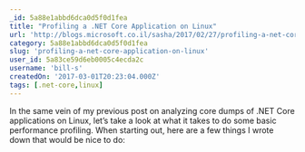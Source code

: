 ```yaml
---
_id: 5a88e1abbd6dca0d5f0d1fea
title: "Profiling a .NET Core Application on Linux"
url: 'http://blogs.microsoft.co.il/sasha/2017/02/27/profiling-a-net-core-application-on-linux/'
category: 5a88e1abbd6dca0d5f0d1fea
slug: 'profiling-a-net-core-application-on-linux'
user_id: 5a83ce59d6eb0005c4ecda2c
username: 'bill-s'
createdOn: '2017-03-01T20:23:04.000Z'
tags: [.net-core,linux]
---
```


In the same vein of my previous post on analyzing core dumps of .NET Core applications on Linux, let’s take a look at what it takes to do some basic performance profiling. When starting out, here are a few things I wrote down that would be nice to do:
